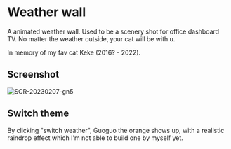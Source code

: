#

# Weather wall

A animated weather wall. Used to be a scenery shot for office dashboard TV. No matter the weather outside, your cat will be with u.

In memory of my fav cat Keke (2016? - 2022).

## Screenshot

![SCR-20230207-gn5](https://user-images.githubusercontent.com/6185690/217144887-34240a11-be47-46a8-bb2e-35092926e018.jpeg)

## Switch theme

By clicking "switch weather", Guoguo the orange shows up, with a realistic raindrop effect which I'm not able to build one by myself yet.

